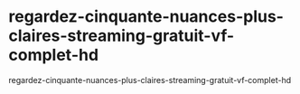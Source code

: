 # regardez-cinquante-nuances-plus-claires-streaming-gratuit-vf-complet-hd
regardez-cinquante-nuances-plus-claires-streaming-gratuit-vf-complet-hd
